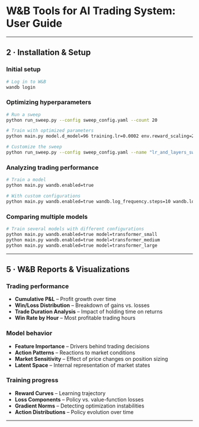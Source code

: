 # W&B Tools for AI Trading System: **User Guide**
---

## 2 · Installation & Setup

### Initial setup

```bash
# Log in to W&B
wandb login
```

### Optimizing hyperparameters

```bash
# Run a sweep
python run_sweep.py --config sweep_config.yaml --count 20

# Train with optimized parameters
python main.py model.d_model=96 training.lr=0.0002 env.reward_scaling=2.5

# Customize the sweep
python run_sweep.py --config sweep_config.yaml --name "lr_and_layers_sweep" --count 20
```

### Analyzing trading performance

```bash
# Train a model
python main.py wandb.enabled=true

# With custom configurations
python main.py wandb.enabled=true wandb.log_frequency.steps=10 wandb.log_model=true

```

### Comparing multiple models

```bash
# Train several models with different configurations
python main.py wandb.enabled=true model=transformer_small
python main.py wandb.enabled=true model=transformer_medium
python main.py wandb.enabled=true model=transformer_large

```

---

## 5 · W&B Reports & Visualizations

### Trading performance

- **Cumulative P&L** – Profit growth over time
- **Win/Loss Distribution** – Breakdown of gains vs. losses
- **Trade Duration Analysis** – Impact of holding time on returns
- **Win Rate by Hour** – Most profitable trading hours

### Model behavior

- **Feature Importance** – Drivers behind trading decisions
- **Action Patterns** – Reactions to market conditions
- **Market Sensitivity** – Effect of price changes on position sizing
- **Latent Space** – Internal representation of market states

### Training progress

- **Reward Curves** – Learning trajectory
- **Loss Components** – Policy vs. value-function losses
- **Gradient Norms** – Detecting optimization instabilities
- **Action Distributions** – Policy evolution over time

---